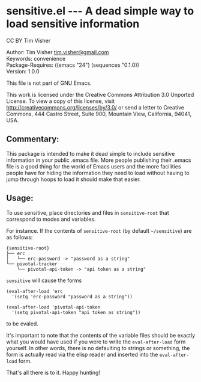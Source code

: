 # sensitive.el --- A dead simple way to load sensitive information

CC BY Tim Visher

Author: Tim Visher <tim.visher@gmail.com>  
Keywords: convenience  
Package-Requires: ((emacs "24") (sequences "0.1.0))  
Version: 1.0.0

This file is not part of GNU Emacs.

This work is licensed under the Creative Commons Attribution 3.0
Unported License. To view a copy of this license, visit
<http://creativecommons.org/licenses/by/3.0/> or send a letter to
Creative Commons, 444 Castro Street, Suite 900, Mountain View,
California, 94041, USA.

## Commentary:

This package is intended to make it dead simple to include
sensitive information in your public .emacs file. More people
publishing their .emacs file is a good thing for the world of Emacs
users and the more facilities people have for hiding the
information they need to load without having to jump through hoops
to load it should make that easier.

## Usage:

To use sensitive, place directories and files in `sensitive-root`
that correspond to modes and variables.

For instance. If the contents of `sensitive-root` (by default
`~/sensitive`) are as follows:

    {sensitive-root}
    ├── erc
    │   └── erc-password -> "password as a string"
    └── pivotal-tracker
        └── pivotal-api-token -> "api token as a string"

`sensitive` will cause the forms

    (eval-after-load 'erc
      '(setq 'erc-password "password as a string"))
    
    (eval-after-load 'pivotal-api-token
      '(setq pivotal-api-token "api token as string"))

to be evaled.

It's important to note that the contents of the variable files
should be exactly what you would have used if you were to write the
`eval-after-load` form yourself. In other words, there is no
defaulting to strings or something, the form is actually read via
the elisp reader and inserted into the `eval-after-load` form.

That's all there is to it. Happy hunting!
